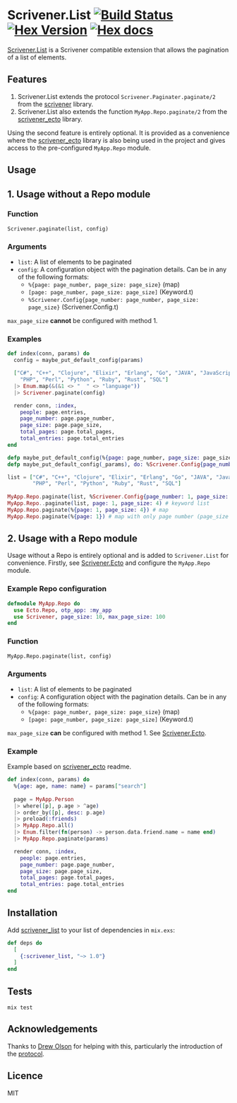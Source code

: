 # Scrivener.List [![Build Status](https://travis-ci.org/stephenmoloney/scrivener_list.svg)](https://travis-ci.org/stephenmoloney/scrivener_list) [![Hex Version](http://img.shields.io/hexpm/v/scrivener_list.svg?style=flat)](https://hex.pm/packages/scrivener_list) [![Hex docs](http://img.shields.io/badge/hex.pm-docs-green.svg?style=flat)](https://hexdocs.pm/scrivener_list)

[Scrivener.List](https://hex.pm/packages/scrivener_list) is a Scrivener compatible extension that
allows the pagination of a list of elements.

## Features 

  1. Scrivener.List extends the protocol `Scrivener.Paginater.paginate/2` from the [scrivener](https://github.com/drewolson/scrivener) library.
  2. Scrivener.List also extends the function `MyApp.Repo.paginate/2` from the [scrivener_ecto](https://github.com/drewolson/scrivener_ecto) library.
    
Using the second feature is entirely optional. It is provided as a convenience where the [scrivener_ecto](https://github.com/drewolson/scrivener_ecto) 
library is also being used in the project and gives access to the pre-configured `MyApp.Repo` module.


## Usage

## 1. Usage without a Repo module 


### Function 

```Scrivener.paginate(list, config)```

### Arguments

- ```list```: A list of elements to be paginated
- ```config```: A configuration object with the pagination details. Can be in any of the following formats:
     - ```%{page: page_number, page_size: page_size}``` (map)
     - ```[page: page_number, page_size: page_size]``` (Keyword.t)
     - ```%Scrivener.Config{page_number: page_number, page_size: page_size}``` (Scrivener.Config.t)

`max_page_size` **cannot** be configured with method 1.

### Examples

```elixir
def index(conn, params) do
  config = maybe_put_default_config(params)

  ["C#", "C++", "Clojure", "Elixir", "Erlang", "Go", "JAVA", "JavaScript", "Lisp",
    "PHP", "Perl", "Python", "Ruby", "Rust", "SQL"]
  |> Enum.map(&(&1 <> "  " <> "language"))
  |> Scrivener.paginate(config)

  render conn, :index,
    people: page.entries,
    page_number: page.page_number,
    page_size: page.page_size,
    total_pages: page.total_pages,
    total_entries: page.total_entries
end

defp maybe_put_default_config(%{page: page_number, page_size: page_size} = params), do: params
defp maybe_put_default_config(_params), do: %Scrivener.Config{page_number: 1, page_size: 10}
```


```elixir  
list = ["C#", "C++", "Clojure", "Elixir", "Erlang", "Go", "JAVA", "JavaScript", "Lisp",
        "PHP", "Perl", "Python", "Ruby", "Rust", "SQL"]
        
MyApp.Repo.paginate(list, %Scrivener.Config{page_number: 1, page_size: 4}) # %Scrivener.Config{}
MyApp.Repo..paginate(list, page: 1, page_size: 4) # keyword list
MyApp.Repo.paginate(%{page: 1, page_size: 4}) # map
MyApp.Repo.paginate(%{page: 1}) # map with only page number (page_size defaults to 10)
```


## 2. Usage with a Repo module

Usage without a Repo is entirely optional and is added to `Scrivener.List` for convenience. 
Firstly, see [Scrivener.Ecto](https://github.com/drewolson/scrivener_ecto) and configure the `MyApp.Repo` module.

### Example Repo configuration

```elixir
defmodule MyApp.Repo do
  use Ecto.Repo, otp_app: :my_app
  use Scrivener, page_size: 10, max_page_size: 100
end
```

### Function 

```MyApp.Repo.paginate(list, config)```

### Arguments

- ```list```: A list of elements to be paginated
- ```config```: A configuration object with the pagination details. Can be in any of the following formats:
     - ```%{page: page_number, page_size: page_size}``` (map)
     - ```[page: page_number, page_size: page_size]``` (Keyword.t)

`max_page_size` **can** be configured with method 1. See [Scrivener.Ecto](https://github.com/drewolson/scrivener_ecto).

### Example

Example based on [scrivener_ecto](https://github.com/drewolson/scrivener_ecto) readme.


```elixir
def index(conn, params) do
  %{age: age, name: name} = params["search"] 
  
  page = MyApp.Person
  |> where([p], p.age > ^age)
  |> order_by([p], desc: p.age)
  |> preload(:friends)
  |> MyApp.Repo.all()
  |> Enum.filter(fn(person) -> person.data.friend.name = name end)
  |> MyApp.Repo.paginate(params)

  render conn, :index,
    people: page.entries,
    page_number: page.page_number,
    page_size: page.page_size,
    total_pages: page.total_pages,
    total_entries: page.total_entries
end
```


## Installation

Add [scrivener_list](https://hex.pm/packages/scrivener_list) to your list of dependencies in `mix.exs`:

```elixir
def deps do
  [
    {:scrivener_list, "~> 1.0"}
  ]
end
```


## Tests

```shell
mix test
```


## Acknowledgements

Thanks to [Drew Olson](https://github.com/drewolson) for helping with this, particularly the introduction of the [protocol](http://blog.drewolson.org/extensible-design-with-protocols/).


## Licence

MIT
